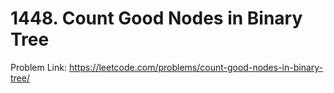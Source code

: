 # 1448. Count Good Nodes in Binary Tree

Problem Link: https://leetcode.com/problems/count-good-nodes-in-binary-tree/
